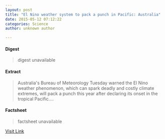 ```yaml
---
layout: post
title: "El Nino weather system to pack a punch in Pacific: Australia"
date: 2015-05-12 07:12:22
categories: Science
author: unknown author

---
```



#### Digest
>digest unavailable

#### Extract
>Australia's Bureau of Meteorology Tuesday warned the El Nino weather phenomenon, which can spark deadly and costly climate extremes, will pack a punch this year after declaring its onset in the tropical Pacific....

#### Factsheet
>factsheet unavailable

[Visit Link](http://phys.org/news350619127.html)


